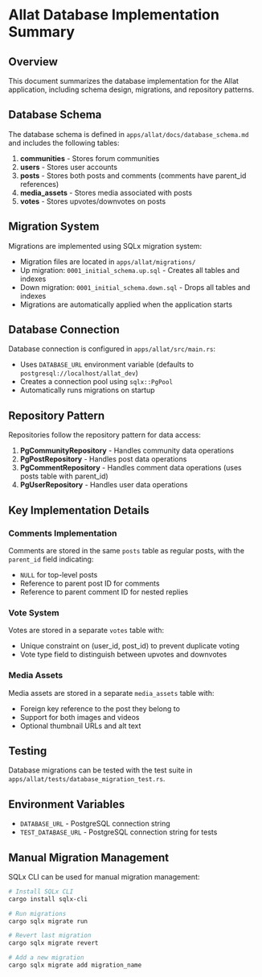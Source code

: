 # Allat Database Implementation Summary

## Overview

This document summarizes the database implementation for the Allat application, including schema design, migrations, and repository patterns.

## Database Schema

The database schema is defined in `apps/allat/docs/database_schema.md` and includes the following tables:

1. **communities** - Stores forum communities
2. **users** - Stores user accounts
3. **posts** - Stores both posts and comments (comments have parent_id references)
4. **media_assets** - Stores media associated with posts
5. **votes** - Stores upvotes/downvotes on posts

## Migration System

Migrations are implemented using SQLx migration system:

- Migration files are located in `apps/allat/migrations/`
- Up migration: `0001_initial_schema.up.sql` - Creates all tables and indexes
- Down migration: `0001_initial_schema.down.sql` - Drops all tables and indexes
- Migrations are automatically applied when the application starts

## Database Connection

Database connection is configured in `apps/allat/src/main.rs`:

- Uses `DATABASE_URL` environment variable (defaults to `postgresql://localhost/allat_dev`)
- Creates a connection pool using `sqlx::PgPool`
- Automatically runs migrations on startup

## Repository Pattern

Repositories follow the repository pattern for data access:

1. **PgCommunityRepository** - Handles community data operations
2. **PgPostRepository** - Handles post data operations
3. **PgCommentRepository** - Handles comment data operations (uses posts table with parent_id)
4. **PgUserRepository** - Handles user data operations

## Key Implementation Details

### Comments Implementation

Comments are stored in the same `posts` table as regular posts, with the `parent_id` field indicating:
- `NULL` for top-level posts
- Reference to parent post ID for comments
- Reference to parent comment ID for nested replies

### Vote System

Votes are stored in a separate `votes` table with:
- Unique constraint on (user_id, post_id) to prevent duplicate voting
- Vote type field to distinguish between upvotes and downvotes

### Media Assets

Media assets are stored in a separate `media_assets` table with:
- Foreign key reference to the post they belong to
- Support for both images and videos
- Optional thumbnail URLs and alt text

## Testing

Database migrations can be tested with the test suite in `apps/allat/tests/database_migration_test.rs`.

## Environment Variables

- `DATABASE_URL` - PostgreSQL connection string
- `TEST_DATABASE_URL` - PostgreSQL connection string for tests

## Manual Migration Management

SQLx CLI can be used for manual migration management:

```bash
# Install SQLx CLI
cargo install sqlx-cli

# Run migrations
cargo sqlx migrate run

# Revert last migration
cargo sqlx migrate revert

# Add a new migration
cargo sqlx migrate add migration_name